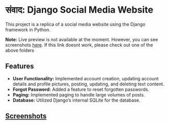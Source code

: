 # संवाद: Django Social Media Website

This project is a replica of a social media website using the Django framework in Python.

**Note:** Live preview is not available at the moment. However, you can see screenshots [here](https://github.com/om-dandade/Django-Web-Application/tree/main/WebSite%20Screenshots).
If this link doesnt work, please check out one of the above folders

## Features

- **User Functionality:** Implemented account creation, updating account details and profile pictures, posting, updating, and deleting text content.
- **Forgot Password:** Added a feature to reset forgotten passwords.
- **Paging:** Implemented paging to handle large volumes of posts.
- **Database:** Utilized Django’s internal SQLite for the database.

## [Screenshots](https://github.com/om-dandade/Django-Web-Application/tree/main/WebSite%20Screenshots)
